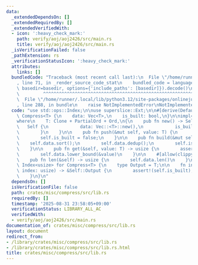 ```yaml
---
data:
  _extendedDependsOn: []
  _extendedRequiredBy: []
  _extendedVerifiedWith:
  - icon: ':heavy_check_mark:'
    path: verify/aoj/aoj2426/src/main.rs
    title: verify/aoj/aoj2426/src/main.rs
  _isVerificationFailed: false
  _pathExtension: rs
  _verificationStatusIcon: ':heavy_check_mark:'
  attributes:
    links: []
  bundledCode: "Traceback (most recent call last):\n  File \"/home/runner/.local/lib/python3.12/site-packages/onlinejudge_verify/documentation/build.py\"\
    , line 71, in _render_source_code_stat\n    bundled_code = language.bundle(stat.path,\
    \ basedir=basedir, options={'include_paths': [basedir]}).decode()\n          \
    \         ^^^^^^^^^^^^^^^^^^^^^^^^^^^^^^^^^^^^^^^^^^^^^^^^^^^^^^^^^^^^^^^^^^^^^^^^^^^^^^^^^\n\
    \  File \"/home/runner/.local/lib/python3.12/site-packages/onlinejudge_verify/languages/rust.py\"\
    , line 288, in bundle\n    raise NotImplementedError\nNotImplementedError\n"
  code: "use std::ops::Index;\n\nuse superslice::Ext;\n\n#[derive(Default)]\npub struct\
    \ Compress<T> {\n    data: Vec<T>,\n    is_built: bool,\n}\n\nimpl<T> Compress<T>\n\
    where\n    T: Clone + PartialOrd + Ord,\n{\n    pub fn new() -> Self {\n     \
    \   Self {\n            data: Vec::<T>::new(),\n            is_built: false,\n\
    \        }\n    }\n\n    pub fn push(&mut self, value: T) {\n        self.data.push(value);\n\
    \        self.is_built = false;\n    }\n\n    pub fn build(&mut self) {\n    \
    \    self.data.sort();\n        self.data.dedup();\n        self.is_built = true;\n\
    \    }\n\n    pub fn get(&self, value: T) -> usize {\n        assert!(self.is_built);\n\
    \        self.data.lower_bound(&value)\n    }\n\n    #[allow(clippy::len_without_is_empty)]\n\
    \    pub fn len(&self) -> usize {\n        self.data.len()\n    }\n}\n\nimpl<T>\
    \ Index<usize> for Compress<T> {\n    type Output = T;\n\n    fn index(&self,\
    \ index: usize) -> &Self::Output {\n        assert!(self.is_built);\n        &self.data[index]\n\
    \    }\n}\n"
  dependsOn: []
  isVerificationFile: false
  path: crates/misc/compress/src/lib.rs
  requiredBy: []
  timestamp: '2025-08-31 23:58:05+09:00'
  verificationStatus: LIBRARY_ALL_AC
  verifiedWith:
  - verify/aoj/aoj2426/src/main.rs
documentation_of: crates/misc/compress/src/lib.rs
layout: document
redirect_from:
- /library/crates/misc/compress/src/lib.rs
- /library/crates/misc/compress/src/lib.rs.html
title: crates/misc/compress/src/lib.rs
---
```

